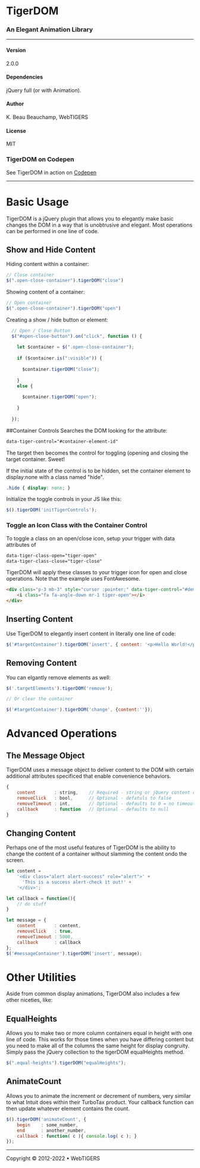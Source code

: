 # TigerDOM
### An Elegant Animation Library

<hr>

#### Version
2.0.0

#### Dependencies
jQuery full (or with Animation).

#### Author
K. Beau Beauchamp, WebTIGERS

#### License
MIT

### TigerDOM on Codepen
See TigerDOM in action on [Codepen](https://codepen.io/webtigers/pen/wvPNyOa)

<hr>

# Basic Usage
TigerDOM is a jQuery plugin that allows you to elegantly make basic changes the DOM in a way that is unobtrusive 
and elegant. Most operations can be performed in one line of code.

## Show and Hide Content

Hiding content within a container:
```javascript
// Close container
$(".open-close-container").tigerDOM("close")
```

Showing content of a container:
```javascript
// Open container
$(".open-close-container").tigerDOM("open")
```
Creating a show / hide button or element:
```javascript
  // Open / Close Button
  $("#open-close-button").on("click", function () {
      
    let $container = $(".open-close-container");
    
    if ($container.is(":visible")) {
        
      $container.tigerDOM("close");
      
    } 
    else {
        
      $container.tigerDOM("open");
      
    }
    
  });
```

##Container Controls
Searches the DOM looking for the attribute:
````html 
data-tiger-control="#container-element-id"
```` 
The target then becomes the control for toggling (opening and closing the target container. Sweet!
 
If the initial state of the control is to be hidden, set the container element to display:none
with a class named "hide".
```css
.hide { display: none; }
``` 
Initialize the toggle controls in your JS like this:
```javascript
$().tigerDOM('initTigerControls');
``` 
### Toggle an Icon Class with the Container Control 
To toggle a class on an open/close icon, setup your trigger with data attributes of
```html
data-tiger-class-open="tiger-open" 
data-tiger-class-close="tiger-close"
```
TigerDOM will apply these classes to your trigger icon for open and close operations. Note that the example uses
FontAwesome.
```html
<div class="p-3 mb-3" style="cursor :pointer;" data-tiger-control="#demo-container" data-tiger-class-open="tiger-open" data-tiger-class-close="tiger-close">
    <i class="fa fa-angle-down mr-1 tiger-open"></i>
</div>
``` 

## Inserting Content
Use TigerDOM to elegantly insert content in literally one line of code:
````javascript
$('#targetContainer').tigerDOM('insert', { content: '<p>Hello World!</p>' });
````

## Removing Content
You can elgantly remove elements as well:
```javascript
$('.targetElements').tigerDOM('remove');

// Or clear the container

$('#targetContainer').tigerDOM('change', {content:''});
```

# Advanced Operations

## The Message Object
TigerDOM uses a message object to deliver content to the DOM with certain additional attributes specificed 
that enable convenience behaviors.
```javascript
{ 
    content       : string,    // Required - string or jQuery content object
    removeClick   : bool,      // Optional - defatuls to false
    removeTimeout : int,       // Optional - defaults to 0 = no timeout
    callback      : function   // Optional - defaults to null
}
```

## Changing Content
Perhaps one of the most useful features of TigerDOM is the ability to change the content of a container without 
slamming the content ondo the screen.

```javascript
let content = 
    '<div class="alert alert-success" role="alert">' +
      'This is a success alert-check it out!' +
    '</div>';

let callback = function(){ 
    // do stuff
}

let message = { 
    content       : content,
    removeClick   : true,
    removeTimeout : 5000,
    callback      : callback
};
$('#messageContainer').tigerDOM('insert', message);
```

# Other Utilities
Aside from common display animations, TigerDOM also includes a few other niceties, like:
## EqualHeights
Allows you to make two or more column containers equal in height with one line of code. This works for those times
when you have differing content but you need to make all of the columns the same height for display congruity. 
Simply pass the jQuery collection to the tigerDOM equalHeights method.
```javascript
$(".equal-heights").tigerDOM("equalHeights");
```

## AnimateCount
Allows you to animate the increment or decrement of numbers, very similar to what Intuit does within their 
TurboTax product. Your callback function can then update whatever element contains the count.

```javascript
$().tigerDOM('animateCount', {
    begin    : some_number,
    end      : another_number, 
    callback : function( c ){ console.log( c ); }
});
```
<hr>
Copyright &copy; 2012-2022 &bull; WebTIGERS
